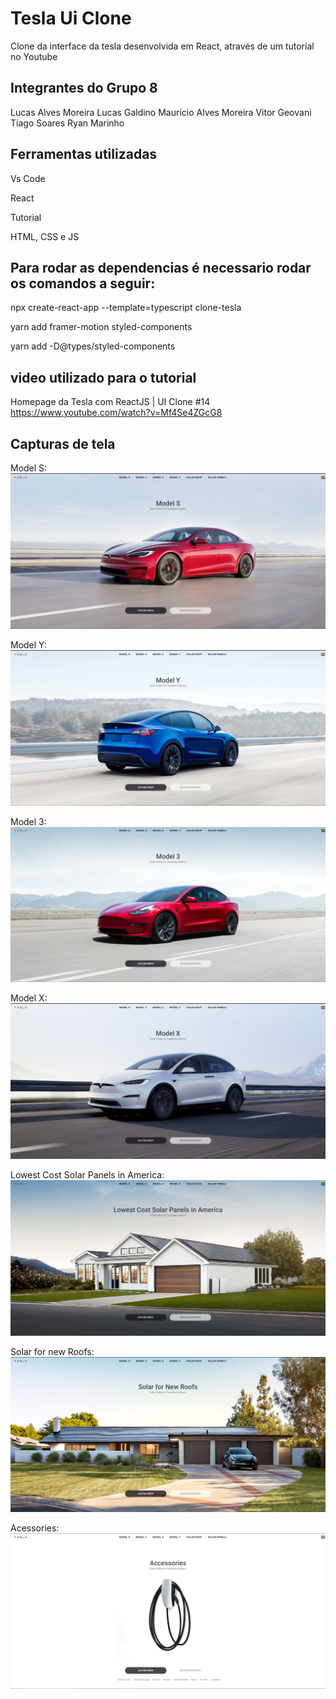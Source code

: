 # Tesla Ui Clone     

Clone da interface da tesla desenvolvida em React, através de um tutorial no Youtube 

## Integrantes do Grupo 8 
Lucas Alves Moreira
Lucas Galdino
Mauricio Alves Moreira
Vitor Geovani
Tiago Soares
Ryan Marinho

## Ferramentas utilizadas
<p>Vs Code<p>
<p>React<p>
<p>Tutorial<p>
<p>HTML, CSS e JS<p>

## Para rodar as dependencias é necessario rodar os comandos a seguir:
<p>npx create-react-app --template=typescript clone-tesla<p>
<p>yarn add framer-motion styled-components<p>
<p>yarn add -D@types/styled-components<p>
  
 ## video utilizado para o tutorial
 Homepage da Tesla com ReactJS | UI Clone #14 https://www.youtube.com/watch?v=Mf4Se4ZGcG8



## Capturas de tela

Model S: ![tesla-carro 1](https://github.com/MauricioAlvesM/tesla-clone/blob/main/tesla-pg-0.png)


Model Y: ![tesla-carro 2](https://github.com/MauricioAlvesM/tesla-clone/blob/main/tesla-pg-0.5.png)


Model 3: ![tesla-carro 3](https://github.com/MauricioAlvesM/tesla-clone/blob/main/tesla-pg-1.png)


Model X: ![tesla-carro 4](https://github.com/MauricioAlvesM/tesla-clone/blob/main/tesla-pg-2.png)


Lowest Cost Solar Panels in America: ![tesla teto solar](https://github.com/MauricioAlvesM/tesla-clone/blob/main/tesla-pg-3.png)


Solar for new Roofs: ![tesla painel solar](https://github.com/MauricioAlvesM/tesla-clone/blob/main/tesla-pg-4.png)


Acessories: ![tesla-acessorios](https://github.com/MauricioAlvesM/tesla-clone/blob/main/tesla-pg-5.png)
